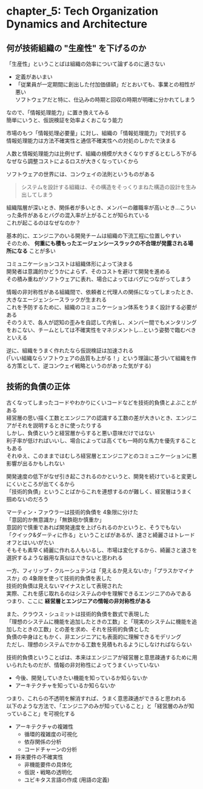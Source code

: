 # chapter_5: Tech Organization Dynamics and Architecture

## 何が技術組織の "生産性" を下げるのか

「生産性」ということばは組織の効率について論ずるのに適さない

- 定義があいまい
- 「従業員が一定期間に創出した付加価値額」だとおいても、事業との相性が悪い  
  ソフトウェアだと特に、仕込みの時期と回収の時期が明確に分かれてしまう

なので、「情報処理能力」に置き換えてみる  
簡単にいうと、仮説検証を効率よくおこなう能力

市場のもつ「情報処理必要量」に対し、組織の「情報処理能力」で対抗する  
情報処理能力は方法不確実性と通信不確実性への対処のしかたで決まる

人数と情報処理能力は比例せず、組織の規模が大きくなりすぎるとむしろ下がる  
なぜなら調整コストによるロスが大きくなっていくから

ソフトウェアの世界には、コンウェイの法則というものがある

> システムを設計する組織は、その構造をそっくりまねた構造の設計を生み出してしまう  

組織階層が深いとき、関係者が多いとき、メンバーの離職率が高いとき...こういった条件があるとバグの混入率が上がることが知られている  
これが起こるのはなぜなのか？

基本的に、エンジニアのいる開発チームは組織の下流工程に位置しやすい  
そのため、 **何重にも積もったエージェンシースラックの不合理が発露される場所になる** ことが多い

コミュニケーションコストは組織体形によって決まる  
開発者は意識的かどうかによらず、そのコストを避けて開発を進める  
その積み重ねがソフトウェアに表れ、場合によってはバグにつながってしまう

情報の非対称性がある組織間で、依頼者と代理人の関係になってしまったとき、大きなエージェンシースラックが生まれる  
これを予防するために、組織のコミュニケーション体系をうまく設計する必要がある  
そのうえで、各人が認知の歪みを自認して内省し、メンバー間でもメンタリングをおこない、チームとしては不確実性をマネジメントし...という姿勢で臨むべきといえる

逆に、組織をうまく作れたなら仮説検証は加速される  
(「いい組織ならソフトウェアの品質も上がる！」という理論に基づいて組織を作る方策として、逆コンウェイ戦略というのがあった気がする)

## 技術的負債の正体

古くなってしまったコードやわかりにくいコードなどを技術的負債とよぶことがある  
経営層の思い描く工数とエンジニアの認識する工数の差が大きいとき、エンジニアがそれを説明するときに使ったりする  
しかし、負債というと経営層からすると悪い意味だけではない  
利子率が低ければいいし、場合によっては高くても一時的な馬力を優先することもある  
それゆえ、このままではむしろ経営層とエンジニアとのコミュニケーションに悪影響が出るかもしれない

開発速度の低下がなぜ引き起こされるのかというと、開発を続けていると変更しにくいところが出てくるから  
「技術的負債」ということばからこれを連想するのが難しく、経営層はうまく掴めないのだろう

マーティン・ファウラーは技術的負債を 4象限に分けた  
「意図的か無意識か」「無鉄砲か慎重か」  
意図的で慎重であれば開発速度を上げられるのかというと、そうでもない  
「クイック&ダーティに作る」ということばがあるが、速さと綺麗さはトレードオフとはいいがたい  
そもそも素早く綺麗に作れる人もいるし、市場は変化するから、綺麗さと速さを選択するような器用な真似はできないと思われる

一方、フィリップ・クルーシュテンは「見えるか見えないか」「プラスかマイナスか」の 4象限を使って技術的負債を表した  
技術的負債は見えないマイナスとして表現された  
実際、これを感じ取れるのはシステムの中を理解できるエンジニアのみである  
つまり、ここに **経営層とエンジニアの情報の非対称性がある**

また、クラウス・シュミットは技術的負債を数式で表現した  
「理想のシステムに機能を追加したときの工数」と「現実のシステムに機能を追加したときの工数」との差を求め、それを技術的負債とした  
負債の中身はともかく、非エンジニアにも表面的に理解できるモデリング  
ただし、理想のシステムでかかる工数を見積もれるようにしなければならない

技術的負債ということばは、本来はエンジニアが経営層と意思疎通するために用いられたものだが、情報の非対称性によってうまくいっていない

- 今後、開発していきたい機能を知っているか知らないか
- アーキテクチャを知っているか知らないか

つまり、これらの不透明を解消すれば、うまく意思疎通ができると思われる  
以下のような方法で、「エンジニアのみが知っていること」と「経営層のみが知っていること」を可視化する  

- アーキテクチャの複雑性
  - 循環的複雑度の可視化
  - 依存関係の分析
  - コードチャーンの分析
- 将来要件の不確実性
  - 非機能要件の具体化
  - 仮説・戦略の透明化
  - ユビキタス言語の作成 (用語の定義)
